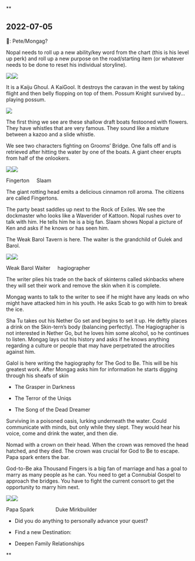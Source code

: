 **

## 2022-07-05

🐐: Pete/Mongag?

  

Nopal needs to roll up a new ability/key word from the chart (this is his level up perk) and roll up a new purpose on the road/starting item (or whatever needs to be done to reset his individual storyline). 

  

![](https://lh4.googleusercontent.com/QdgAqL9wTUfIkN1wF8Qb6izkj_zhHVUnCxF5708XLLjTAYtXHvzLFFmNS5OzuD72knXeo89Aw6f1piwKF9FV9_YWbMKQbhF0wG3HK3nR2IcbLsPLl1_XHW5My5p1qRAruYuGsxaPgLqEGrtKx1Zvs7s)![](https://lh6.googleusercontent.com/pvEUYYRMPQ66ai4zr01yZ4dTirvzLdCuVTIM4Lil6fYmzV9U__fwR86sgOxdEvfE59n2JfylQPXZQRuyRVP8XI2IhwX5q5oDuqYfO1Nzw360qZfFqt6lqciKhN5rj4yCECsm_ObTbN-XeJwEw6oXVUM)

  

It is a Kaiju Ghoul. A KaiGool. It destroys the caravan in the west by taking flight and then belly flopping on top of them. Possum Knight survived by…playing possum.

  

![](https://lh3.googleusercontent.com/bygi1JtCeuxM3dVjjT20AkL-8y5PUGOiSA-Obe9MZ48mOptH27IlGOhNnUJ5Hm7Fwe7BukAaGOdvH8SdMan9rV7mJqmHgU6vGcPkrsLobzKyQO7be2PyqG8BmH7tJI7VIfAzct9pdf-0MF4EctOeq2s)

The first thing we see are these shallow draft boats festooned with flowers. They have whistles that are very famous. They sound like a mixture between a kazoo and a slide whistle. 

  

We see two characters fighting on Grooms’ Bridge. One falls off and is retrieved after hitting the water by one of the boats. A giant cheer erupts from half of the onlookers. 

![](https://lh5.googleusercontent.com/nSmpUzJzN0p8lVHLrA8e69OdWIqhZOlAr3Eb2UgPbNv1UfHb9K_K8NEcFHChp8pfUwmxaDST2BglUimq4fhpEwVEqPfK_neQHbJUoted2Ucpf5Batf5YiFj8QOi47bRqlugvhh2B4IGh5AUCmbau6Xs)![](https://lh6.googleusercontent.com/kqQzPwXVKPh0Qib2CLixrxqvfv7wFV6njA0XU9CKicMZ9KBEAbiMN68xA37Pd7h3OXeo0XWxoW5hfapTZtKRiSZolx6pZzsumwBXHxInkso7LvJky2gzDK9VZDJe5a8N9Wms_Rdix9u33dWVA2_M5u0)

Fingerton     Slaam

  

The giant rotting head emits a delicious cinnamon roll aroma. The citizens are called Fingertons. 

  

The party beast saddles up next to the Rock of Exiles. We see the dockmaster who looks like a Waverider of Kattoon. Nopal rushes over to talk with him. He tells him he is a big fan. Slaam shows Nopal a picture of Ken and asks if he knows or has seen him. 

  

The Weak Barol Tavern is here. The waiter is the grandchild of Gulek and Barol.

  
  

  
  

![](https://lh3.googleusercontent.com/ZKk2VjkLhRzRNO92sxkDX9evBUeRLyTf9OhAaZ6V1u7JkN9IYwAYzGQ6tKhgeZi7TQzW8XpzObtoiN1v29kN-DYLEdMuH-nIWXRdZcDX3en5Kj5yejhQrlwg69D0kjOnkLUpuc3pIKfvuKRu6RUwO2E)![](https://lh3.googleusercontent.com/H3XBqwL2MENW61pQsf_L6JQsgERWEwYtKlsh2PL6HippP2bD0YHrvj17zQtPzsQb5qRPxmpRGh350MqwjLJL7YC6gXNlE7Bi1VpZqfTSN4buRAY7W50rqI9b45lRyC999q6VnotGHNcoyIXT2EeIUvk)

Weak Barol Waiter     hagiographer

  

The writer plies his trade on the back of skinterns called skinbacks where they will set their work and remove the skin when it is complete. 

  

Mongag wants to talk to the writer to see if he might have any leads on who might have attacked him in his youth. He asks Scab to go with him to break the ice.

  

Sha Tu takes out his Nether Go set and begins to set it up. He deftly places a drink on the Skin-tern’s body (balancing perfectly). The Hagiographer is not interested in Nether Go, but he loves him some alcohol, so he continues to listen. Mongag lays out his history and asks if he knows anything regarding a culture or people that may have perpetrated the atrocities against him.

  

Galol is here writing the hagiography for The God to Be. This will be his greatest work. After Mongag asks him for information he starts digging through his sheafs of skin

  

-   The Grasper in Darkness
    
-   The Terror of the Uniqs
    
-   The Song of the Dead Dreamer
    

  

Surviving in a poisoned oasis, lurking underneath the water. Could communicate with minds, but only while they slept. They would hear his voice, come and drink the water, and then die.

  

Nomad with a crown on their head. When the crown was removed the head hatched, and they died. The crown was crucial for God to Be to escape. Papa spark enters the bar. 

  

God-to-Be aka Thousand Fingers is a big fan of marriage and has a goal to marry as many people as he can. You need to get a Connubial Gospel to approach the bridges. You have to fight the current consort to get the opportunity to marry him next.

  
  

![](https://lh3.googleusercontent.com/93Dc6gRfta8RYAMjTLcuzQevLI6i0t2QtxAp5j_v0r8TDng7MXI83ObKE43cldhKkTU8CE2jP4nQ-S2n__vcPcE0aeZvJmxKQjvU3YbPF9PUioY-Q_9L_xBzuwoBXjjcdN_suLsEc4RXoxSECITkE5o)![](https://lh3.googleusercontent.com/NjapRH8VJrDK0Jt1hQpKJltXKSVu2bXpWcZv5p5U7IxuqedwUCWeimE6hEhsATakOboE_U2ki6YzUF2uG0abFciUKfMF42xc5t0enOdpi1NzGqknxj2gOf-E_ZLWJd-cKrCF_g1VTVL8Oe8TNFVgtBs)

Papa Spark               Duke Mirkbuilder

  

-   Did you do anything to personally advance your quest?
    
-   Find a new Destination: 
    
-   Deepen Family Relationships
    

  
**